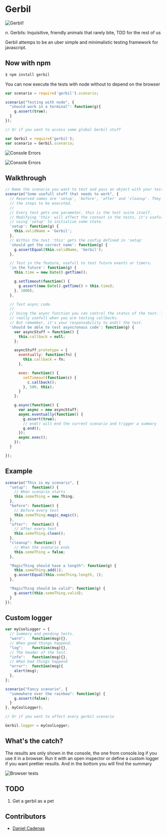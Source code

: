 # Gerbil

![Gerbil!](http://www.petsworld.co.uk/images/gerbil.jpg)

_n_. Gerbils: Inquisitive, friendly animals that rarely bite, TDD for the rest of us

Gerbil attemps to be an uber simple and minimalistic testing framework for javascript.

## Now with npm

```bash
$ npm install gerbil
```

You can now execute the tests with node without to depend on the browser

```javascript
var scenario = require('gerbil').scenario;

scenario("Testing with node", {
  "should work in a terminal": function(g){
    g.assert(true);
  }
});

// Or if you want to access some global Gerbil stuff

var Gerbil = require('gerbil');
var scenario = Gerbil.scenario;
```

![Console Errors](http://elcuervo.co/images/posts/gerbil-tdd-for-the-rest-of-us/console-output.png?1)

![Console Errors](http://elcuervo.co/images/posts/gerbil-tdd-for-the-rest-of-us/error-output.png?2)

## Walkthrough

```javascript
// Name the scenario you want to test and pass an object with your tests.
scenario("Some usefull stuff that needs to work", {
  // Reserved names are 'setup', 'before', 'after' and 'cleanup'. They define
  // the steps to be executed.
  //
  // Every test gets one parameter, this is the test suite itself.
  // Modifying 'this' will affect the context in the tests, it's useful when
  // using 'setup' to initialize some state.
  'setup': function(g) {
    this.validName = 'Gerbil';
  },
  // Within the test 'this' gets the config defined in 'setup'
  'should get the correct name': function(g) {
    g.assertEqual(this.validName, 'Gerbil');
  },

  // Test in the feature, usefull to test future events or timers.
  'in the future': function(g) {
    this.time = new Date().getTime();

    g.setTimeout(function() {
      g.assert(new Date().getTime() > this.time);
    }, 1000);
  },

  // Test async code.
  //
  // Using the async function you can control the status of the test. This is
  // really usefull when you are testing callbacks.
  // But remember, it's your responsability to end() the test.
  'should be able to test asyncronous code': function(g) {
    var asyncStuff = function() {
      this.callback = null;
    };

    asyncStuff.prototype = {
      eventually: function(fn) {
        this.callback = fn;
      },

      exec: function() {
        setTimeout(function(c) {
          c.callback();
        }, 500, this);
      }
    };

    g.async(function() {
      var async = new asyncStuff;
      async.eventually(function() {
        g.assert(true);
        // end() will end the current scenario and trigger a summary
        g.end();
      });
      async.exec();
    });
  }

});
```

## Example

```javascript
scenario("This is my scenario", {
  "setup":  function() {
    // When scenario starts
    this.someThing = new Thing;
  },
  "before": function() {
    // Before every test
    this.someThing.magic_magic();
  },
  "after":  function() {
    // After every test
    this.someThing.clean();
  },
  "cleanup": function() {
    // When the scenario ends
    this.someThing = false;
  },

  "MagicThing should have a length": function(g) {
    this.someThing.add(1);
    g.assertEqual(this.someThing.length, 1);
  },

  "MagicThing should be valid": function(g) {
    g.assert(this.someThing.valid);
  }
});
```

## Custom logger

```javascript
var myCoolLogger = {
  // Summary and pending tests.
  "warn":   function(msg){},
  // When good things happend.
  "log":    function(msg){},
  // The header of the test.
  "info":   function(msg){},
  // When bad things happend
  "error":  function(msg){
    alert(msg);
  },
};

scenario("Fancy scenario", {
  "somewhere over the rainbow": function(g) {
    g.assert(false);
  }
}, myCoolLogger);

// Or if you want to affect every gerbil scenario

Gerbil.logger = myCoolLogger;
```

## What's the catch?

The results are only shown in the console, the one from console.log if you use
it in a browser.
Run it with an open inspector or define a custom logger if you want prettier
results.
And in the bottom you will find the summary

![Browser tests](http://elcuervo.co/images/posts/gerbil-tdd-for-the-rest-of-us/browser-output.png?1)

## TODO
  1. Get a gerbil as a pet

## Contributors
  * [Daniel Cadenas](https://github.com/dcadenas)
